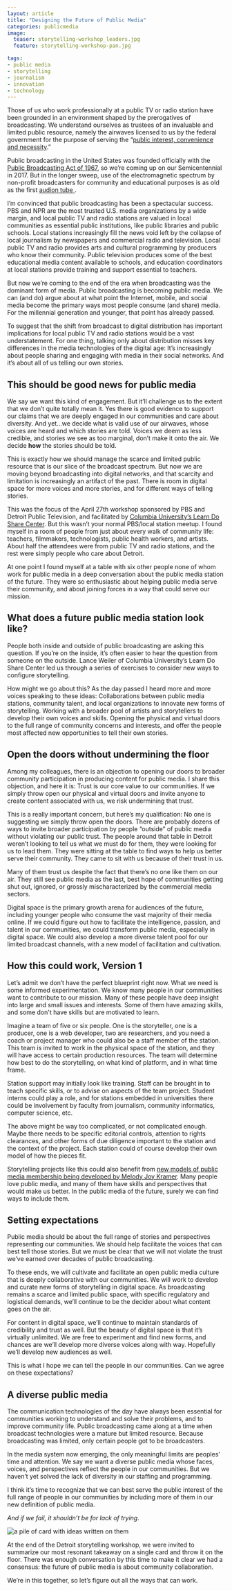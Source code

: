 ```yaml
---
layout: article
title: "Designing the Future of Public Media"
categories: publicmedia
image:
  teaser: storytelling-workshop_leaders.jpg
  feature: storytelling-workshop-pan.jpg

tags: 
- public media
- storytelling
- journalism
- innovation
- technology
---
```




Those of us who work professionally at a public TV or radio station have been grounded in an environment shaped by the prerogatives of broadcasting. We understand ourselves as trustees of an invaluable and limited public resource, namely the airwaves licensed to us by the federal government for the purpose of serving the “[public interest, convenience and necessity](http://govinfo.library.unt.edu/piac/novmtg/pubint.htm).” 

Public broadcasting in the United States was founded officially with the [Public Broadcasting Act of 1967](http://www.cpb.org/aboutpb/act/), so we’re coming up on our Semicentennial in 2017. But in the longer sweep, use of the electromagnetic spectrum by non-profit broadcasters for community and educational purposes is as old as the first [audion tube ](http://en.wikipedia.org/wiki/Audion). 

I’m convinced that public broadcasting has been a spectacular success.  PBS and NPR are the most trusted U.S. media organizations by a wide margin, and local public TV and radio stations are valued in local communities as essential public institutions, like public libraries and public schools. Local stations increasingly fill the news void left by the collapse of local journalism by newspapers and commercial radio and television. Local public TV and radio provides arts and cultural programming by producers who know their community. Public television produces some of the best educational media content available to schools, and education coordinators at local stations provide training and support essential to teachers.

But now we’re coming to the end of the era when broadcasting was the dominant form of media. Public broadcasting is becoming public media.  We can (and do) argue about at what point the Internet, mobile, and social media become the primary ways most people consume (and share) media. For the millennial generation and younger, that point has already passed. 

To suggest that the shift from broadcast to digital distribution has important implications for local public TV and radio stations would be a vast understatement. For one thing, talking only about distribution misses key differences in the media technologies of the digital age: It’s increasingly about people sharing and engaging with media in their social networks. And it’s about all of us telling our own stories.

## This should be good news for public media

We say we want this kind of engagement. But it’ll challenge us to the extent that we don’t quite totally mean it. Yes there is good evidence to support our claims that we are deeply engaged in our communities and care about diversity. And yet…we decide what is valid use of our airwaves, whose voices are heard and which stories are told. Voices we deem as less credible, and stories we see as too marginal, don’t make it onto the air. We decide **how** the stories should be told.

This is exactly how we should manage the scarce and limited public resource that is our slice of the broadcast spectrum. But now we are moving beyond broadcasting into digital networks, and that scarcity and limitation is increasingly an artifact of the past. There is room in digital space for more voices and more stories, and for different ways of telling stories.

This was the focus of the April 27th workshop sponsored by PBS and Detroit Public Television, and facilitated by [Columbia University’s Learn Do Share Center]( http://www.learndoshare.net/). But this wasn’t your normal PBS/local station meetup. I found myself in a room of people from just about every walk of community life: teachers, filmmakers, technologists, public health workers, and artists. About half the attendees were from public TV and radio stations, and the rest were simply people who care about Detroit.

At one point I found myself at a table with six other people none of whom work for public media in a deep conversation about the public media station of the future. They were so enthusiastic about helping public media serve their community, and about joining forces in a way that could serve our mission. 


## What does a future public media station look like?

People both inside and outside of public broadcasting are asking this question.  If you’re on the inside, it’s often easier to hear the question from someone on the outside.  Lance Weiler of Columbia University’s Learn Do Share Center led us through a series of exercises to consider new ways to configure storytelling. 

How might we go about this? As the day passed I heard more and more voices speaking to these ideas: Collaborations between public media stations, community talent, and local organizations to innovate new forms of storytelling. Working with a broader pool of artists and storytellers to develop their own voices and skills. Opening the physical and virtual doors to the full range of community concerns and interests, and offer the people most affected new opportunities to tell their own stories. 


## Open the doors without undermining the floor

Among my colleagues, there is an objection to opening our doors to broader community participation in producing content for public media. I share this objection, and here it is: Trust is our core value to our communities. If we simply throw open our physical and virtual doors and invite anyone to create content associated with us, we risk undermining that trust. 

This is a really important concern, but here’s my qualification: No one is suggesting we simply throw open the doors. There are probably dozens of ways to invite broader participation by people “outside” of public media without violating our public trust. The people around that table in Detroit weren’t looking to tell us what we must do for them, they were looking for us to lead them. They were sitting at the table to find ways to help us better serve their community. They came to sit with us because of their trust in us. 

Many of them trust us despite the fact that there’s no one like them on our air. They still see public media as the last, best hope of communities getting shut out, ignored, or grossly mischaracterized by the commercial media sectors.  

Digital space is the primary growth arena for audiences of the future, including younger people who consume the vast majority of their media online.  If we could figure out how to facilitate the intelligence, passion, and talent in our communities, we could transform public media, especially in digital space. We could also develop a more diverse talent pool for our limited broadcast channels, with a new model of facilitation and cultivation. 


## How this could work, Version 1

Let’s admit we don’t have the perfect blueprint right now. What we need is some informed experimentation. We know many people in our communities want to contribute to our mission. Many of these people have deep insight into large and small issues and interests.  Some of them have amazing skills, and some don't have skills but are motivated to learn. 

Imagine a team of five or six people. One is the storyteller, one is a producer, one is a web developer, two are researchers, and you need a coach or project manager who could also be a staff member of the station. This team is invited to work in the physical space of the station, and they will have access to certain production resources. The team will determine how best to do the storytelling, on what kind of platform, and in what time frame. 

Station support may initially look like training. Staff can be brought in to teach specific skills, or to advise on aspects of the team project. Student interns could play a role, and for stations embedded in universities there could be involvement by faculty from journalism, community informatics, computer science, etc. 

The above might be way too complicated, or not complicated enough. Maybe there needs to be specific editorial controls, attention to rights clearances, and other forms of due diligence important to the station and the context of the project. Each station could of course develop their own model of how the pieces fit. 

Storytelling projects like this could also benefit from [new models of public media membership being developed by Melody Joy Kramer](http://melodykramer.github.io/2015/05/02/public-media-membership-sprint-one/). Many people love public media, and many of them have skills and perspectives that would make us better. In the public media of the future, surely we can find ways to include them.


## Setting expectations

Public media should be about the full range of stories and perspectives representing our communities. We should help facilitate the voices that can best tell those stories. But we must be clear that we will not violate the trust we’ve earned over decades of public broadcasting. 

To these ends, we will cultivate and facilitate an open public media culture that is deeply collaborative with our communities. We will work to develop and curate new forms of storytelling in digital space. As broadcasting remains a scarce and limited public space, with specific regulatory and logistical demands, we’ll continue to be the decider about what content goes on the air. 

For content in digital space, we’ll continue to maintain standards of credibility and trust as well. But the beauty of digital space is that it’s virtually unlimited. We are free to experiment and find new forms, and chances are we’ll develop more diverse voices along with way. Hopefully we’ll develop new audiences as well.

This is what I hope we can tell the people in our communities. Can we agree on these expectations?


## A diverse public media

The communication technologies of the day have always been essential for communities working to understand and solve their problems, and to improve community life. Public broadcasting came along at a time when broadcast technologies were a mature but limited resource. Because broadcasting was limited, only certain people got to be broadcasters. 

In the media system now emerging, the only meaningful limits are peoples’ time and attention. We say we want a diverse public media whose faces, voices, and perspectives reflect the people in our communities. But we haven’t yet solved the lack of diversity in our staffing and programming. 

I think it’s time to recognize that we can best serve the public interest of the full range of people in our communities by including more of them in our new definition of public media.

_And if we fail, it shouldn’t be for lack of trying_.

![a pile of card with ideas written on them](http://jackbrighton.github.io/images/storytelling-workshop_circle.jpg)

At the end of the Detroit storytelling workshop, we were invited to summarize our most resonant takeaway on a single card and throw it on the floor. There was enough conversation by this time to make it clear we had a consensus: the future of public media is about community collaboration. 

We’re in this together, so let’s figure out all the ways that can work.
